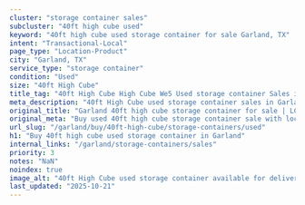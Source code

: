 ```yaml
---
cluster: "storage container sales"
subcluster: "40ft high cube used"
keyword: "40ft high cube used storage container for sale Garland, TX"
intent: "Transactional-Local"
page_type: "Location-Product"
city: "Garland, TX"
service_type: "storage container"
condition: "Used"
size: "40ft High Cube"
title_tag: "40ft High Cube High Cube We5 Used storage container Sales in Garland | LC Container"
meta_description: "40ft High Cube used storage container sales in Garland. High cube containers with extra height. Fast delivery, competitive pricing. Serving storage containers area. Quote ID: D2W. Call (214) 524-4168 for your free quote today."
original_title: "Garland 40ft high cube storage container for sale | LC"
original_meta: "Buy used 40ft high cube storage container sale with local delivery in Garland, TX. LC Container — local Since 2003. Request a fast quote today."
url_slug: "/garland/buy/40ft-high-cube/storage-containers/used"
h1: "Buy 40ft high cube used storage container in Garland"
internal_links: "/garland/storage-containers/sales"
priority: 3
notes: "NaN"
noindex: true
image_alt: "40ft High Cube used storage container available for delivery in Garland"
last_updated: "2025-10-21"
---
```


<!-- TODO: Add unique city/inventory copy, images, and internal links here. -->
